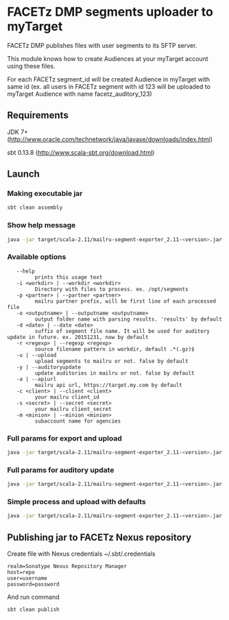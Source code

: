 # FACETz DMP segments uploader to myTarget
FACETz DMP publishes files with user segments to its SFTP server. 

This module knows how to create Audiences at your myTarget account using these files.

For each FACETz segment_id will be created Audience in myTarget with same id (ex. all users in FACETz segment with id 123 will be uploaded to myTarget Audience with name facetz_auditory_123)

## Requirements
JDK 7+ (http://www.oracle.com/technetwork/java/javase/downloads/index.html)

sbt 0.13.8 (http://www.scala-sbt.org/download.html)

## Launch

### Making executable jar
```bash
sbt clean assembly
```

### Show help message
```bash
java -jar target/scala-2.11/mailru-segment-exporter_2.11-<version>.jar --help
```

### Available options
```
   --help
         prints this usage text
   -i <workdir> | --workdir <workdir>
         Directory with files to process. ex. /opt/segments
   -p <partner> | --partner <partner>
         mailru partner prefix, will be first line of each processed file
   -o <outputname> | --outputname <outputname>
         output folder name with parsing results. 'results' by default
   -d <date> | --date <date>
         suffix of segment file name. It will be used for auditory update in future. ex. 20151231, now by default
   -r <regexp> | --regexp <regexp>
         source filename pattern in workdir, default .*(.gz)$
   -u | --upload
         upload segments to mailru or not. false by default
   -y | --auditoryupdate
         update auditories in mailru or not. false by default
   -a | --apiurl
         mailru api url, https://target.my.com by default
   -c <client> | --client <client>
         your mailru client_id
   -s <secret> | --secret <secret>
         your mailru client_secret
   -m <minion> | --minion <minion>
         subaccount name for agencies

```

### Full params for export and upload
```bash
java -jar target/scala-2.11/mailru-segment-exporter_2.11-<version>.jar --workdir /tmp/gz --outputname export-results --date 20150330 --regexp ".*(.gz)$" --partner pr --upload --client someclient --secret somesecret
```

### Full params for auditory update
```bash
java -jar target/scala-2.11/mailru-segment-exporter_2.11-<version>.jar --auditoryupdate --client someclient --secret somesecret --minion 6minion048@agency_client
```


### Simple process and upload with defaults
```bash
java -jar target/scala-2.11/mailru-segment-exporter_2.11-<version>.jar -i /tmp/gz -p dl -u -c someclient -s somesecret
```

## Publishing jar to FACETz Nexus repository
Create file with Nexus credentials ~/.sbt/.credentials

```
realm=Sonatype Nexus Repository Manager
host=repo
user=username
password=password
```

And run command

```bash
sbt clean publish
```